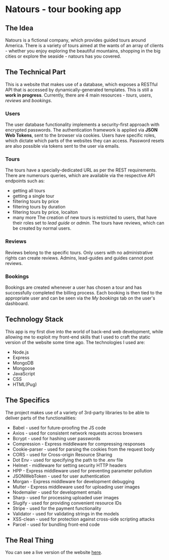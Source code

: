 # Natours - tour booking app

## The Idea

Natours is a fictional company, which provides guided tours around America. There is a variety of tours aimed at the wants of an array of clients - whether you enjoy exploring the beautiful mountains, shopping in the big cities or explore the seaside - natours has you covered.

## The Technical Part

This is a website that makes use of a database, which exposes a RESTful API that is accessed by dynamically-generated templates. This is still a **work in progress**. Currently, there are 4 main resources - _tours_, _users_, _reviews_ and _bookings_.

### Users

The user database functionality implements a security-first approach with encrypted passwords. The authentication framework is applied via **JSON Web Tokens**, sent to the browser via cookies. Users have specific roles, which dictate which parts of the websites they can access. Password resets are also possible via tokens sent to the user via emails.

### Tours

The tours have a specially-dedicated URL as per the REST requirements. There are numerours queries, which are available via the respective API endpoints such as:

- getting all tours
- getting a single tour
- filtering tours by price
- filtering tours by duration
- filtering tours by price, locaiton
- many more
  The creation of new tours is restricted to users, that have their roles set to _lead guide_ or _admin_. The tours have reviews, which can be created by normal users.

### Reviews

Reviews belong to the specific tours. Only users with no administrative rights can create reviews. Admins, lead-guides and guides cannot post reviews.

### Bookings

Bookings are created whenever a user has chosen a tour and has successfully completed the billing process. Each booking is then tied to the appropriate user and can be seen via the _My bookings_ tab on the user's dashboard.

## Technology Stack

This app is my first dive into the world of back-end web development, while allowing me to exploit my front-end skills that I used to craft the static version of the website some time ago.
The technologies I used are:

- Node.js
- Express
- MongoDB
- Mongoose
- JavaScript
- CSS
- HTML(Pug)

## The Specifics

The project makes use of a variety of 3rd-party libraries to be able to deliver parts of the functionalities:

- Babel - used for future-proofing the JS code
- Axios - used for consistent network requests across browsers
- Bcrypt - used for hashing user passwords
- Compression - Express middleware for compressing responses
- Cookie-parser - used for parsing the cookies from the request body
- CORS - used for Cross-origin Resource Sharing
- Dot Env - used for specifying the path to the .env file
- Helmet - midlleware for setting security HTTP headers
- HPP - Express middleware used for preventing parameter pollution
- JSONWebToken - used for user authentication
- Morgan - Express middleware for development debugging
- Multer - Express middleware used for uploading user images
- Nodemailer - used for development emails
- Sharp - used for processing uploaded user images
- Slugify - used for providing convenient resource IDs
- Stripe - used for the payment functionality
- Validator - used for validating strings in the models
- XSS-clean - used for protection against cross-side scripting attacks
- Parcel - used for bundling front-end code

## The Real Thing

You can see a live version of the website [here](https://natours-initial.herokuapp.com/).
